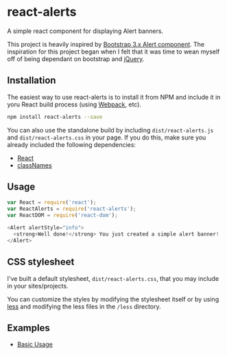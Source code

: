 # react-alerts

A simple react component for displaying Alert banners.

This project is heavily inspired by [Bootstrap 3.x Alert component](http://getbootstrap.com/components/#alerts). The inspiration for this project began when I felt that it was time to wean myself off of being dependant on bootstrap and [jQuery](https://jquery.com/).

## Installation

The easiest way to use react-alerts is to install it from NPM and include it in yoru React build process (using [Webpack](https://webpack.github.io/), etc).

```bash
npm install react-alerts --save
```

You can also use the standalone build by including `dist/react-alerts.js` and `dist/react-alerts.css` in your page. If you do this, make sure you already included the following dependencies:

* [React](http://facebook.github.io/react/)
* [classNames](http://jedwatson.github.io/classnames/)

## Usage

```js
var React = require('react');
var ReactAlerts = require('react-alerts');
var ReactDOM = require('react-dom');

<Alert alertStyle="info">
  <strong>Well done!</strong> You just created a simple alert banner!
</Alert>
```

## CSS stylesheet

I've built a default stylesheet, `dist/react-alerts.css`, that you may include in your sites/projects. 

You can customize the styles by modifying the stylesheet itself or by using [less](http://lesscss.org/) and modifying the less files in the `/less` directory.

## Examples

* [Basic Usage][1]

[1]: http://dennisduong.github.io/react-alerts/examples/